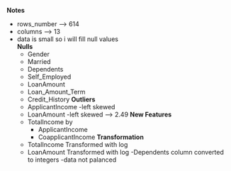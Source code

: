 __Notes__
- rows_number --> 614
- columns -->  13
- data is small so i will fill null values  
    __Nulls__
    - Gender
    - Married
    - Dependents
    - Self_Employed
    - LoanAmount
    - Loan_Amount_Term
    - Credit_History
    __Outliers__
    - ApplicantIncome
        -left skewed
    - LoanAmount
        -left skewed --> 2.49
    __New Features__
    - TotalIncome by
        - ApplicantIncome
        - CoapplicantIncome
    __Transformation__
    - TotalIncome Transformed with log
    - LoanAmount Transformed with log
-Dependents column converted to integers
-data not palanced 
